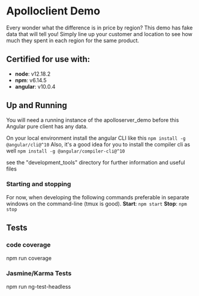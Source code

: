 # Apolloclient Demo
Every wonder what the difference is in price by region? This demo has fake data that will tell you! Simply line up your customer and location to see how much they spent in each region for the same product.

## Certified for use with:
* **node**: v12.18.2
* **npm**: v6.14.5
* **angular**: v10.0.4

## Up and Running
You will need a running instance of the apolloserver_demo before this Angular pure client has any data.

On your local environment install the angular CLI like this
`npm install -g @angular/cli@^10`
Also, it's a good idea for you to install the compiler cli as well
`npm install -g @angular/compiler-cli@^10`

see the "development_tools" directory for further information and useful files

### Starting and stopping
For now, when developing the following commands preferable in separate windows
on the command-line (tmux is good).
**Start**: `npm start`
**Stop**: `npm stop`

## Tests
### code coverage
npm run coverage
### Jasmine/Karma Tests
npm run ng-test-headless
